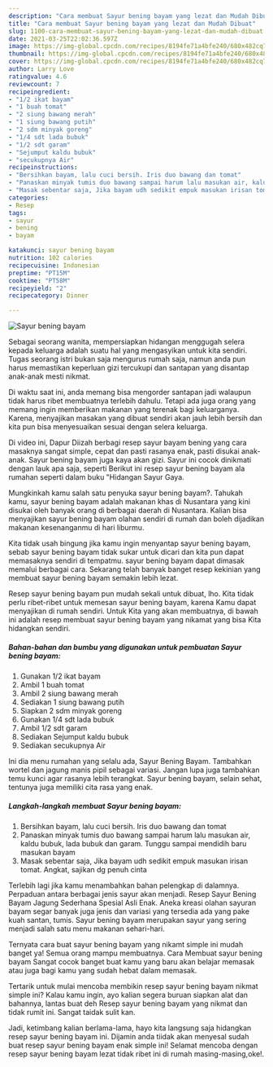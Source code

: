 ```yaml
---
description: "Cara membuat Sayur bening bayam yang lezat dan Mudah Dibuat"
title: "Cara membuat Sayur bening bayam yang lezat dan Mudah Dibuat"
slug: 1100-cara-membuat-sayur-bening-bayam-yang-lezat-dan-mudah-dibuat
date: 2021-03-25T22:02:36.597Z
image: https://img-global.cpcdn.com/recipes/8194fe71a4bfe240/680x482cq70/sayur-bening-bayam-foto-resep-utama.jpg
thumbnail: https://img-global.cpcdn.com/recipes/8194fe71a4bfe240/680x482cq70/sayur-bening-bayam-foto-resep-utama.jpg
cover: https://img-global.cpcdn.com/recipes/8194fe71a4bfe240/680x482cq70/sayur-bening-bayam-foto-resep-utama.jpg
author: Larry Love
ratingvalue: 4.6
reviewcount: 7
recipeingredient:
- "1/2 ikat bayam"
- "1 buah tomat"
- "2 siung bawang merah"
- "1 siung bawang putih"
- "2 sdm minyak goreng"
- "1/4 sdt lada bubuk"
- "1/2 sdt garam"
- "Sejumput kaldu bubuk"
- "secukupnya Air"
recipeinstructions:
- "Bersihkan bayam, lalu cuci bersih. Iris duo bawang dan tomat"
- "Panaskan minyak tumis duo bawang sampai harum lalu masukan air, kaldu bubuk, lada bubuk dan garam. Tunggu sampai mendidih baru masukan bayam"
- "Masak sebentar saja, Jika bayam udh sedikit empuk masukan irisan tomat. Angkat, sajikan dg penuh cinta"
categories:
- Resep
tags:
- sayur
- bening
- bayam

katakunci: sayur bening bayam 
nutrition: 102 calories
recipecuisine: Indonesian
preptime: "PT15M"
cooktime: "PT58M"
recipeyield: "2"
recipecategory: Dinner

---
```



![Sayur bening bayam](https://img-global.cpcdn.com/recipes/8194fe71a4bfe240/680x482cq70/sayur-bening-bayam-foto-resep-utama.jpg)

Sebagai seorang wanita, mempersiapkan hidangan menggugah selera kepada keluarga adalah suatu hal yang mengasyikan untuk kita sendiri. Tugas seorang istri bukan saja mengurus rumah saja, namun anda pun harus memastikan keperluan gizi tercukupi dan santapan yang disantap anak-anak mesti nikmat.

Di waktu  saat ini, anda memang bisa mengorder santapan jadi walaupun tidak harus ribet membuatnya terlebih dahulu. Tetapi ada juga orang yang memang ingin memberikan makanan yang terenak bagi keluarganya. Karena, menyajikan masakan yang dibuat sendiri akan jauh lebih bersih dan kita pun bisa menyesuaikan sesuai dengan selera keluarga. 

Di video ini, Dapur Diizah berbagi resep sayur bayam bening yang cara masaknya sangat simple, cepat dan pasti rasanya enak, pasti disukai anak-anak. Sayur bening bayam juga kaya akan gizi. Sayur ini cocok dinikmati dengan lauk apa saja, seperti Berikut ini resep sayur bening bayam ala rumahan seperti dalam buku &#34;Hidangan Sayur Gaya.

Mungkinkah kamu salah satu penyuka sayur bening bayam?. Tahukah kamu, sayur bening bayam adalah makanan khas di Nusantara yang kini disukai oleh banyak orang di berbagai daerah di Nusantara. Kalian bisa menyajikan sayur bening bayam olahan sendiri di rumah dan boleh dijadikan makanan kesenanganmu di hari liburmu.

Kita tidak usah bingung jika kamu ingin menyantap sayur bening bayam, sebab sayur bening bayam tidak sukar untuk dicari dan kita pun dapat memasaknya sendiri di tempatmu. sayur bening bayam dapat dimasak memalui berbagai cara. Sekarang telah banyak banget resep kekinian yang membuat sayur bening bayam semakin lebih lezat.

Resep sayur bening bayam pun mudah sekali untuk dibuat, lho. Kita tidak perlu ribet-ribet untuk memesan sayur bening bayam, karena Kamu dapat menyajikan di rumah sendiri. Untuk Kita yang akan membuatnya, di bawah ini adalah resep membuat sayur bening bayam yang nikamat yang bisa Kita hidangkan sendiri.

<!--inarticleads1-->

##### Bahan-bahan dan bumbu yang digunakan untuk pembuatan Sayur bening bayam:

1. Gunakan 1/2 ikat bayam
1. Ambil 1 buah tomat
1. Ambil 2 siung bawang merah
1. Sediakan 1 siung bawang putih
1. Siapkan 2 sdm minyak goreng
1. Gunakan 1/4 sdt lada bubuk
1. Ambil 1/2 sdt garam
1. Sediakan Sejumput kaldu bubuk
1. Sediakan secukupnya Air


Ini dia menu rumahan yang selalu ada, Sayur Bening Bayam. Tambahkan wortel dan jagung manis pipil sebagai variasi. Jangan lupa juga tambahkan temu kunci agar rasanya lebih terangkat. Sayur bening bayam, selain sehat, tentunya juga memiliki cita rasa yang enak. 

<!--inarticleads2-->

##### Langkah-langkah membuat Sayur bening bayam:

1. Bersihkan bayam, lalu cuci bersih. Iris duo bawang dan tomat
1. Panaskan minyak tumis duo bawang sampai harum lalu masukan air, kaldu bubuk, lada bubuk dan garam. Tunggu sampai mendidih baru masukan bayam
1. Masak sebentar saja, Jika bayam udh sedikit empuk masukan irisan tomat. Angkat, sajikan dg penuh cinta


Terlebih lagi jika kamu menambahkan bahan pelengkap di dalamnya. Perpaduan antara berbagai jenis sayur akan menjadi. Resep Sayur Bening Bayam Jagung Sederhana Spesial Asli Enak. Aneka kreasi olahan sayuran bayam segar banyak juga jenis dan variasi yang tersedia ada yang pake kuah santan, tumis. Sayur bening bayam merupakan sayur yang sering menjadi salah satu menu makanan sehari-hari. 

Ternyata cara buat sayur bening bayam yang nikamt simple ini mudah banget ya! Semua orang mampu membuatnya. Cara Membuat sayur bening bayam Sangat cocok banget buat kamu yang baru akan belajar memasak atau juga bagi kamu yang sudah hebat dalam memasak.

Tertarik untuk mulai mencoba membikin resep sayur bening bayam nikmat simple ini? Kalau kamu ingin, ayo kalian segera buruan siapkan alat dan bahannya, lantas buat deh Resep sayur bening bayam yang nikmat dan tidak rumit ini. Sangat taidak sulit kan. 

Jadi, ketimbang kalian berlama-lama, hayo kita langsung saja hidangkan resep sayur bening bayam ini. Dijamin anda tiidak akan menyesal sudah buat resep sayur bening bayam enak simple ini! Selamat mencoba dengan resep sayur bening bayam lezat tidak ribet ini di rumah masing-masing,oke!.

